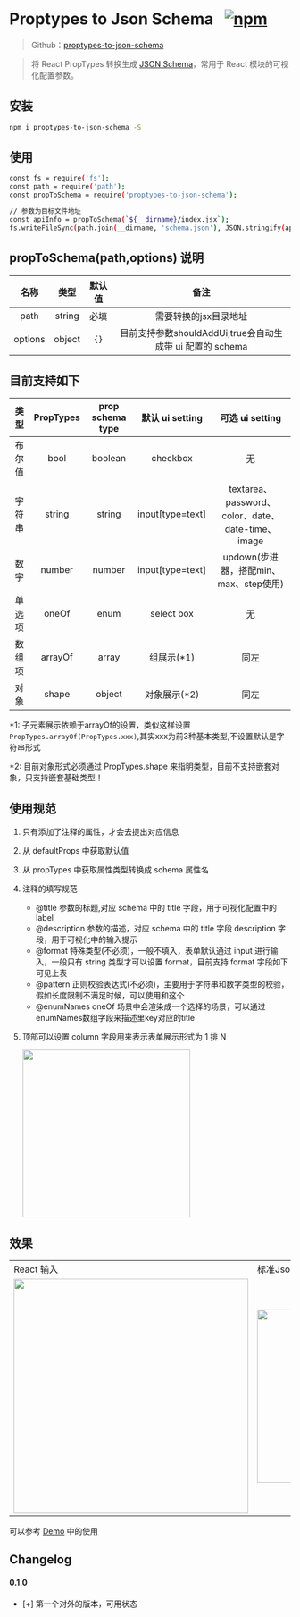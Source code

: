 # Proptypes to Json Schema   &nbsp;&nbsp;[![npm](https://img.shields.io/npm/v/proptypes-to-json-schema.svg?maxAge=3600&style=flat-square)](https://www.npmjs.com/package/proptypes-to-json-schema?_blank)

> Github：<a href="https://github.com/tw93/proptypes-to-json-schema" target="_blank">proptypes-to-json-schema</a>

> 将 React PropTypes 转换生成 [JSON Schema](https://spacetelescope.github.io/understanding-json-schema/index.html)，常用于 React 模块的可视化配置参数。

## 安装

```sh
npm i proptypes-to-json-schema -S
```

## 使用

```sh
const fs = require('fs');
const path = require('path');
const propToSchema = require('proptypes-to-json-schema');

// 参数为目标文件地址
const apiInfo = propToSchema(`${__dirname}/index.jsx`);
fs.writeFileSync(path.join(__dirname, 'schema.json'), JSON.stringify(apiInfo, null, 2));
```

## propToSchema(path,options) 说明

|名称|类型|默认值|备注|
|:--:|:--:|:--:|:--:|
|path|string|必填|需要转换的jsx目录地址|
|options|object|`{}`|目前支持参数shouldAddUi,true会自动生成带 ui 配置的 schema|

## 目前支持如下

|类型|PropTypes|prop schema type |默认 ui setting |可选 ui setting|
|:--:|:--:|:--:|:--:|:--:|
|布尔值|bool|boolean|checkbox|无|
|字符串|string|string|input[type=text]|textarea、password、color、date、date-time、image|
|数字|number|number|input[type=text]|updown(步进器，搭配min、max、step使用)|
|单选项|oneOf|enum|select box|无|
|数组项|arrayOf|array|组展示(*1)|同左|
|对象|shape|object|对象展示(*2)|同左|


*1: 子元素展示依赖于arrayOf的设置，类似这样设置 `PropTypes.arrayOf(PropTypes.xxx)`,其实xxx为前3种基本类型,不设置默认是字符串形式

*2: 目前对象形式必须通过 PropTypes.shape 来指明类型，目前不支持嵌套对象，只支持嵌套基础类型！


## 使用规范
1. 只有添加了注释的属性，才会去提出对应信息
2. 从 defaultProps 中获取默认值
3. 从 propTypes 中获取属性类型转换成 schema 属性名
4. 注释的填写规范
   - @title 参数的标题,对应 schema 中的 title 字段，用于可视化配置中的 label
   - @description 参数的描述，对应 schema 中的 title 字段 description 字段，用于可视化中的输入提示
   - @format 特殊类型(不必须)，一般不填入，表单默认通过 input 进行输入，一般只有 string 类型才可以设置 format，目前支持 format 字段如下可见上表
   - @pattern 正则校验表达式(不必须)，主要用于字符串和数字类型的校验，假如长度限制不满足时候，可以使用和这个
   - @enumNames oneOf 场景中会渲染成一个选择的场景，可以通过enumNames数组字段来描述里key对应的title
5. 顶部可以设置 column 字段用来表示表单展示形式为 1 排 N

   <img src="https://img.alicdn.com/tfs/TB1ZoBaPNjaK1RjSZFAXXbdLFXa-1472-622.png" width="300"/>

## 效果
<table><tr><td>React 输入</td><td>标准Json schema 输出</td><td>带 Ui 配置的 schema 输出</td></tr><tr><td><img src="https://img.alicdn.com/tfs/TB1jVQFtuuSBuNjy1XcXXcYjFXa-1004-1310.png" width="420"></td><td><img src="https://gw.alicdn.com/tfs/TB14I0Rzx1YBuNjy1zcXXbNcXXa-862-1538.png" width="310"></td><td><img src="https://gw.alicdn.com/tfs/TB1r9QFwXmWBuNjSspdXXbugXXa-898-1460.png" width="340"></td></tr></table>

可以参考 [Demo](http://github.com/tw93/proptypes-to-json-schema/tree/master/demo) 中的使用

## Changelog
#### 0.1.0
- [+] 第一个对外的版本，可用状态


